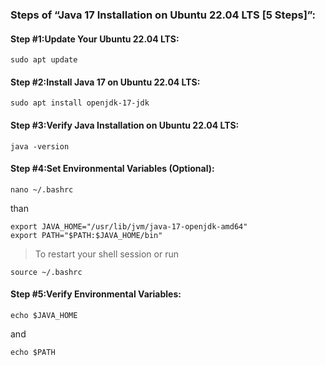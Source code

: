 ### Steps of “Java 17 Installation on Ubuntu 22.04 LTS [5 Steps]”:

#### Step #1:Update Your Ubuntu 22.04 LTS:
```
sudo apt update
```

#### Step #2:Install Java 17 on Ubuntu 22.04 LTS:
```
sudo apt install openjdk-17-jdk
```

#### Step #3:Verify Java Installation on Ubuntu 22.04 LTS:
```
java -version
```

#### Step #4:Set Environmental Variables (Optional):
```
nano ~/.bashrc
```
than
```
export JAVA_HOME="/usr/lib/jvm/java-17-openjdk-amd64"
export PATH="$PATH:$JAVA_HOME/bin"
```

> To restart your shell session or run
```
source ~/.bashrc
```

#### Step #5:Verify Environmental Variables:
```
echo $JAVA_HOME
```
and
```
echo $PATH
```
